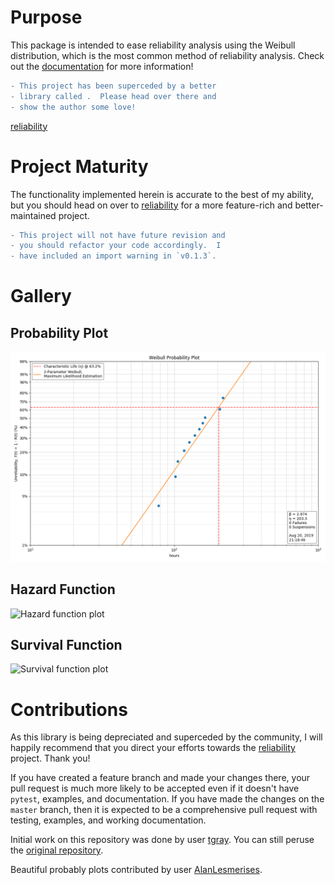 # Purpose

This package is intended to ease reliability analysis using the Weibull distribution, which is the most common method of reliability analysis.  Check out the [documentation](http://weibull.readthedocs.io/en/latest) for more information!

```diff
- This project has been superceded by a better 
- library called .  Please head over there and 
- show the author some love!
```

[reliability](https://reliability.readthedocs.io/en/latest/)

# Project Maturity

The functionality implemented herein is accurate to the best of my ability, but you should head on over to [reliability](https://reliability.readthedocs.io/en/latest/) for a more feature-rich and better-maintained project.

```diff
- This project will not have future revision and 
- you should refactor your code accordingly.  I 
- have included an import warning in `v0.1.3`.
```

# Gallery

## Probability Plot

![Probability plot](docs/images/gallery-probplot.png)

## Hazard Function

![Hazard function plot](docs/images/gallery-hazard.png)

## Survival Function

![Survival function plot](docs/images/gallery-survival.png)

# Contributions

As this library is being depreciated and superceded by the community, I will happily recommend that you direct your efforts towards the [reliability](https://reliability.readthedocs.io/en/latest/) project.  Thank you!

If you have created a feature branch and made your changes there, your pull request is much more likely to be accepted even if it doesn't have `pytest`, examples, and documentation.  If you have made the changes on the `master` branch, then it is expected to be a comprehensive pull request with testing, examples, and working documentation.

Initial work on this repository was done by user [tgray](https://github.com/tgray).  You can still peruse the [original repository](https://github.com/tgray/weibull).

Beautiful probably plots contributed by user [AlanLesmerises](https://github.com/AlanLesmerises).
